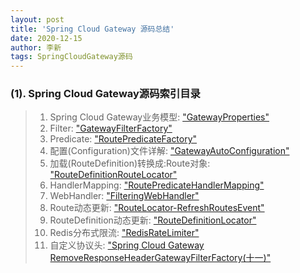 ```yaml
---
layout: post
title: 'Spring Cloud Gateway 源码总结'
date: 2020-12-15
author: 李新
tags: SpringCloudGateway源码
---
```


### (1). Spring Cloud Gateway源码索引目录
> 1. Spring Cloud Gateway业务模型: ["GatewayProperties"](/2020/12/16/SpringCloud-Gateway-Source-GatewayProperties.html)
> 2. Filter: ["GatewayFilterFactory"](/2020/12/16/SpringCloud-Gateway-Source-GatewayFilterFactory.html)
> 3. Predicate: ["RoutePredicateFactory"](/2020/12/16/SpringCloud-Gateway-Source-RoutePredicateFactory.html)
> 4. 配置(Configuration)文件详解: ["GatewayAutoConfiguration"](/2020/12/16/SpringCloud-Gateway-Source-GatewayAutoConfiguration.html)
> 5. 加载(RouteDefinition)转换成:Route对象: ["RouteDefinitionRouteLocator"](/2020/12/16/SpringCloud-Gateway-Source-RouteLocator.html)
> 6. HandlerMapping: ["RoutePredicateHandlerMapping"](/2020/12/16/SpringCloud-Gateway-Source-RoutePredicateHandlerMapping.html)
> 7. WebHandler: ["FilteringWebHandler"](/2020/12/16/SpringCloud-Gateway-Source-FilteringWebHandler.html)
> 8. Route动态更新: ["RouteLocator-RefreshRoutesEvent"](/2020/12/16/SpringCloud-Gateway-Source-RefreshRoutesEvent.html)
> 9. RouteDefinition动态更新: ["RouteDefinitionLocator"](/2020/12/16/SpringCloud-Gateway-Source-RouteDefinitionLocator.html)   
> 10. Redis分布式限流: ["RedisRateLimiter"](/2020/12/16/SpringCloud-Gateway-Source-RedisRateLimiter.html)       
> 11. 自定义协议头: ["Spring Cloud Gateway RemoveResponseHeaderGatewayFilterFactory(十一)"](/2020/12/16/SpringCloud-Gateway-Source-RemoveResponseHeaderGatewayFilterFactory.html)   